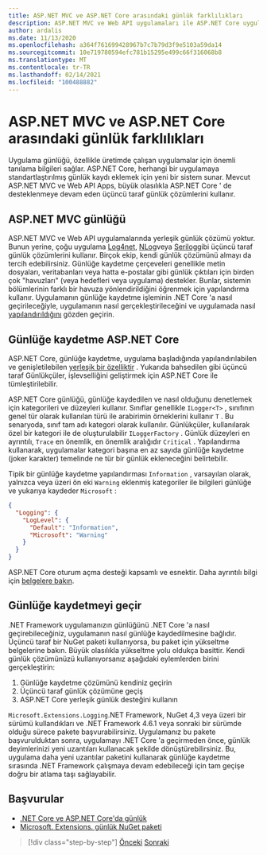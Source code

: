 ```yaml
---
title: ASP.NET MVC ve ASP.NET Core arasındaki günlük farklılıkları
description: ASP.NET MVC ve Web API uygulamaları ile ASP.NET Core uygulamalar arasında nasıl farklı günlüğe kaydedilir?
author: ardalis
ms.date: 11/13/2020
ms.openlocfilehash: a364f761699428967b7c7b79d3f9e5103a59da14
ms.sourcegitcommit: 10e719780594efc781b15295e499c66f316068b8
ms.translationtype: MT
ms.contentlocale: tr-TR
ms.lasthandoff: 02/14/2021
ms.locfileid: "100488882"
---
```

# <a name="logging-differences-between-aspnet-mvc-and-aspnet-core"></a>ASP.NET MVC ve ASP.NET Core arasındaki günlük farklılıkları

Uygulama günlüğü, özellikle üretimde çalışan uygulamalar için önemli tanılama bilgileri sağlar. ASP.NET Core, herhangi bir uygulamaya standartlaştırılmış günlük kaydı eklemek için yeni bir sistem sunar. Mevcut ASP.NET MVC ve Web API Apps, büyük olasılıkla ASP.NET Core ' de desteklenmeye devam eden üçüncü taraf günlük çözümlerini kullanır.

## <a name="aspnet-mvc-logging"></a>ASP.NET MVC günlüğü

ASP.NET MVC ve Web API uygulamalarında yerleşik günlük çözümü yoktur. Bunun yerine, çoğu uygulama [Log4net](https://www.nuget.org/packages/log4net/), [NLog](https://www.nuget.org/packages/NLog/)veya [Serilog](https://www.nuget.org/packages/Serilog)gibi üçüncü taraf günlük çözümlerini kullanır. Birçok ekip, kendi günlük çözümünü almayı da tercih edebilirsiniz. Günlüğe kaydetme çerçeveleri genellikle metin dosyaları, veritabanları veya hatta e-postalar gibi günlük çıktıları için birden çok "havuzları" (veya hedefleri veya uygulama) destekler. Bunlar, sistemin bölümlerinin farklı bir havuza yönlendirildiğini öğrenmek için yapılandırma kullanır. Uygulamanın günlüğe kaydetme işleminin .NET Core 'a nasıl geçirileceğiyle, uygulamanın nasıl gerçekleştirileceğini ve uygulamada nasıl [yapılandırıldığını](configuration-differences.md) gözden geçirin.

## <a name="aspnet-core-logging"></a>Günlüğe kaydetme ASP.NET Core

ASP.NET Core, günlüğe kaydetme, uygulama başladığında yapılandırılabilen ve genişletilebilen [yerleşik bir özelliktir](https://docs.microsoft.com/aspnet/core/fundamentals/logging/) . Yukarıda bahsedilen gibi üçüncü taraf Günlükçüler, işlevselliğini geliştirmek için ASP.NET Core ile tümleştirilebilir.

ASP.NET Core günlüğü, günlüğe kaydedilen ve nasıl olduğunu denetlemek için kategorileri ve düzeyleri kullanır. Sınıflar genellikle `ILogger<T>` , sınıfının genel tür olarak kullanılan türü ile arabirimin örneklerini kullanır `T` . Bu senaryoda, sınıf tam adı kategori olarak kullanılır. Günlükçüler, kullanılarak özel bir kategori ile de oluşturulabilir `ILoggerFactory` . Günlük düzeyleri en ayrıntılı, `Trace` en önemlik, en önemlik aralığıdır `Critical` . Yapılandırma kullanarak, uygulamalar kategori başına en az sayıda günlüğe kaydetme (joker karakter) temelinde ne tür bir günlük ekleneceğini belirtebilir.

Tipik bir günlüğe kaydetme yapılandırması `Information` , varsayılan olarak, yalnızca veya üzeri ön eki `Warning` eklenmiş kategoriler ile bilgileri günlüğe ve yukarıya kaydeder `Microsoft` :

```json
{
  "Logging": {
    "LogLevel": {
      "Default": "Information",
      "Microsoft": "Warning"
    }
  }
}
```

ASP.NET Core oturum açma desteği kapsamlı ve esnektir. Daha ayrıntılı bilgi için [belgelere bakın](https://docs.microsoft.com/aspnet/core/fundamentals/logging/).

## <a name="migrate-logging"></a>Günlüğe kaydetmeyi geçir

.NET Framework uygulamanızın günlüğünü .NET Core 'a nasıl geçirebileceğiniz, uygulamanın nasıl günlüğe kaydedilmesine bağlıdır. Üçüncü taraf bir NuGet paketi kullanıyorsa, bu paket için yükseltme belgelerine bakın. Büyük olasılıkla yükseltme yolu oldukça basittir. Kendi günlük çözümünüzü kullanıyorsanız aşağıdaki eylemlerden birini gerçekleştirin:

1. Günlüğe kaydetme çözümünü kendiniz geçirin
1. Üçüncü taraf günlük çözümüne geçiş
1. ASP.NET Core yerleşik günlük desteğini kullanın

`Microsoft.Extensions.Logging`.NET Framework, NuGet 4,3 veya üzeri bir sürümü kullandıkları ve .NET Framework 4.6.1 veya sonraki bir sürümde olduğu sürece pakete başvurabilirsiniz. Uygulamanız bu pakete başvurulduktan sonra, uygulamayı .NET Core 'a geçirmeden önce, günlük deyimlerinizi yeni uzantıları kullanacak şekilde dönüştürebilirsiniz. Bu, uygulama daha yeni uzantılar paketini kullanarak günlüğe kaydetme sırasında .NET Framework çalışmaya devam edebileceği için tam geçişe doğru bir atlama taşı sağlayabilir.

## <a name="references"></a>Başvurular

- [.NET Core ve ASP.NET Core'da günlük](https://docs.microsoft.com/aspnet/core/fundamentals/logging/)
- [Microsoft. Extensions. günlük NuGet paketi](https://www.nuget.org/packages/microsoft.extensions.logging/)

>[!div class="step-by-step"]
>[Önceki](middleware-modules-handlers.md) 
> [Sonraki](routing-differences.md)
